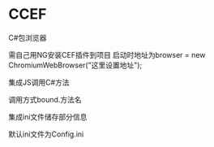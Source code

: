# CCEF
C#包浏览器

需自己用NG安装CEF插件到项目
启动时地址为browser = new ChromiumWebBrowser("这里设置地址");

集成JS调用C#方法

调用方式bound.方法名

集成ini文件储存部分信息

默认ini文件为Config.ini
